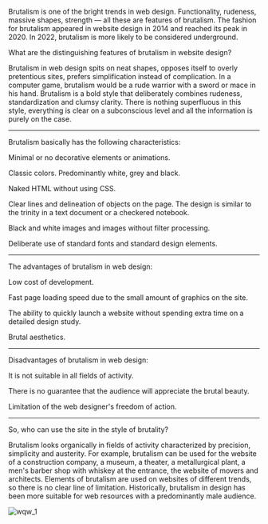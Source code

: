 
Brutalism is one of the bright trends in web design.
Functionality, rudeness, massive shapes, strength — all these are features of brutalism.
The fashion for brutalism appeared in website design in 2014 and reached its peak in 2020.
In 2022, brutalism is more likely to be considered underground.

What are the distinguishing features of brutalism in website design?

Brutalism in web design spits on neat shapes, opposes itself to overly pretentious sites, prefers simplification instead of complication.
In a computer game, brutalism would be a rude warrior with a sword or mace in his hand.
Brutalism is a bold style that deliberately combines rudeness, standardization and clumsy clarity.
There is nothing superfluous in this style, everything is clear on a subconscious level and all the information is purely on the case.

---

Brutalism basically has the following characteristics:


Minimal or no decorative elements or animations. 

Classic colors. Predominantly white, grey and black.

Naked HTML without using CSS.

Clear lines and delineation of objects on the page. The design is similar to the trinity in a text document or a checkered notebook. 

Black and white images and images without filter processing.

Deliberate use of standard fonts and standard design elements.

---

The advantages of brutalism in web design:

Low cost of development.

Fast page loading speed due to the small amount of graphics on the site.

The ability to quickly launch a website without spending extra time on a detailed design study.

Brutal aesthetics.

---

Disadvantages of brutalism in web design:

It is not suitable in all fields of activity.

There is no guarantee that the audience will appreciate the brutal beauty. 

Limitation of the web designer's freedom of action.

---

So, who can use the site in the style of brutality?

Brutalism looks organically in fields of activity characterized by precision, simplicity and austerity.
For example, brutalism can be used for the website of a construction company, a museum, a theater, a metallurgical plant, a men's barber shop with whiskey at the entrance, the website of movers and architects.
Elements of brutalism are used on websites of different trends, so there is no clear line of limitation. Historically, brutalism in design has been more suitable for web resources with a predominantly male audience.

![wqw_1](https://github.com/user-attachments/assets/190c72e0-f601-4dd6-a61c-3b715987b1ef)
